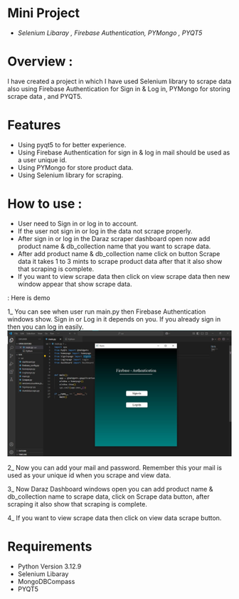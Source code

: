 # Mini Project 
- *Selenium Libaray , Firebase  Authentication, PYMongo , PYQT5*

# Overview :
I have created a project in which I have used Selenium library  to scrape data also using Firebase Authentication
 for Sign in & Log in, PYMongo for storing scrape data , and PYQT5.

# Features 
- Using pyqt5 to for better experience.
- Using Firebase Authentication for sign in & log in mail should be used as a user unique id. 
- Using PYMongo for store product data.
- Using Selenium library for scraping.

# How to use :
- User need to Sign in or log in to account.
- If the user not sign in or log in the data not scrape properly.
- After sign in or log in the Daraz scraper dashboard open now add product name & db_collection name that you want to scrape data.
- After add product name & db_collection name click on button Scrape data it takes 1 to 3 mints to scrape product data after that it also show that scraping is complete.
- If you want to view scrape data then click on view scrape data then new window appear that show scrape data.

 : Here is demo 

1_ You can see when user run main.py then Firebase Authentication windows show. Sign in or Log in it depends on you. If you already sign in then you can log in easily.
![image alt](https://github.com/nehaashakoor/Mini---Project/blob/main/images/Image%20%231.jpeg?raw=true)

2_ Now you can add your mail and password. Remember this your mail is used as your unique id when you scrape and view data.


3_ Now Daraz Dashboard windows open you can add product name & db_collection name to scrape data, click on Scrape data button, after scraping it also show that scraping is complete.


4_ If you want to view scrape data then click on view data scrape button.

# Requirements
- Python Version 3.12.9
- Selenium Libaray 
- MongoDBCompass
- PYQT5



